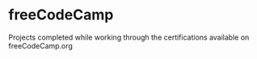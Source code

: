 # freeCodeCamp
Projects completed while working through the certifications available on freeCodeCamp.org
